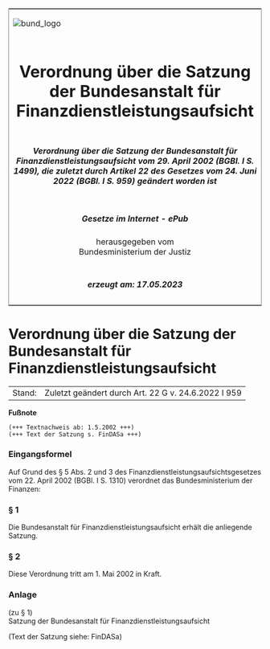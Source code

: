 <span id="DECKBLATT.html"></span>

<table border="0" frame="border" width="100%">

<tr valign="top">

<td align="left">

![bund\_logo](BfJ_2021_Web_de_de.gif)

</td>

<td align="right">

 

</td>

</tr>

<tr align="center" valign="middle">

<td colspan="2">

# Verordnung über die Satzung der Bundesanstalt für Finanzdienstleistungsaufsicht

</td>

</tr>

<tr align="center" valign="middle">

<td colspan="2">

##### Verordnung über die Satzung der Bundesanstalt für Finanzdienstleistungsaufsicht vom 29. April 2002 (BGBl. I S. 1499), die zuletzt durch Artikel 22 des Gesetzes vom 24. Juni 2022 (BGBl. I S. 959) geändert worden ist

</td>

</tr>

<tr align="center" valign="middle">

<td colspan="2">

  
  

##### Gesetze im Internet - ePub  
  
herausgegeben vom  
Bundesministerium der Justiz

</td>

</tr>

<tr align="center" valign="bottom">

<td colspan="2">

  
  

##### erzeugt am: 17.05.2023

</td>

</tr>

</table>

<span id="BJNR149900002.html"></span>

# Verordnung über die Satzung der Bundesanstalt für Finanzdienstleistungsaufsicht

<div>

<div class="jnhtml">

|        |                                                     |
| ------ | --------------------------------------------------- |
| Stand: | Zuletzt geändert durch Art. 22 G v. 24.6.2022 I 959 |

</div>

</div>

<div>

  
**Fußnote**

<div class="jnhtml">

<div>

<div class="jurAbsatz">

  

    (+++ Textnachweis ab: 1.5.2002 +++)
    (+++ Text der Satzung s. FinDASa +++) 

</div>

</div>

</div>

</div>

<span id="BJNR149900002BJNE000100000.html"></span>

### Eingangsformel  

<div>

<div class="jnhtml">

<div>

<div class="jurAbsatz">

Auf Grund des § 5 Abs. 2 und 3 des
Finanzdienstleistungsaufsichtsgesetzes vom 22. April 2002 (BGBl. I S.
1310) verordnet das Bundesministerium der Finanzen:

</div>

</div>

</div>

</div>

<span id="BJNR149900002BJNE000200000.html"></span>

### § 1  

<div>

<div class="jnhtml">

<div>

<div class="jurAbsatz">

Die Bundesanstalt für Finanzdienstleistungsaufsicht erhält die
anliegende Satzung.

</div>

</div>

</div>

</div>

<span id="BJNR149900002BJNE000300000.html"></span>

### § 2  

<div>

<div class="jnhtml">

<div>

<div class="jurAbsatz">

Diese Verordnung tritt am 1. Mai 2002 in Kraft.

</div>

</div>

</div>

</div>

<span id="BJNR149900002BJNE000500124.html"></span>

### Anlage  
(zu § 1)  
Satzung der Bundesanstalt für Finanzdienstleistungsaufsicht

<div>

<div class="jnhtml">

<div>

<div class="jurAbsatz">

(Text der Satzung siehe: FinDASa)

</div>

</div>

</div>

</div>
